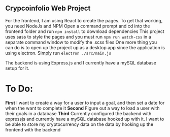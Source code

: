 ## Crypcoinfolio Web Project

For the frontend, I am using React to create the pages.  To get that working, you need NodeJs and NPM
Open a command prompt and cd into the frontend folder and run `npm install` to download dependencies
This project uses sass to style the pages and you must run `npm run watch-css` in a separate command window to modify the .scss files
One more thing you can do is to open up the project up as a desktop app since the application is using electron.  Simply run `electron ./src/main.js`

The backend is using Express.js and I currently have a mySQL database setup for it.


# To Do:

**First** I want to create a way for a user to input a goal, and then set a date for when the want to complete it
**Second** Figure out a way to load a user with their goals in a database
**Third** Currently configured the backend with expressjs and currently have a mySQL database hooked up with it.  I want to be able to store my cryptocurrency data on the data by hooking up the frontend with the backend
